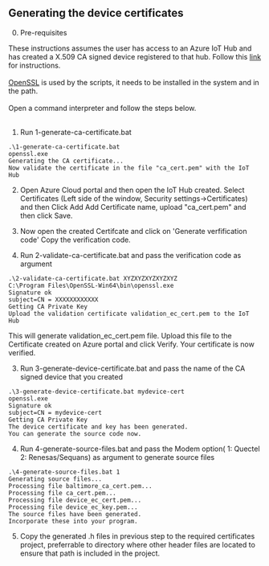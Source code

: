 ## Generating the device certificates

0. Pre-requisites

These instructions assumes the user has access to an Azure IoT Hub and has created a X.509 CA signed device registered to that hub.
Follow this [link](https://docs.microsoft.com/en-us/azure/iot-hub/iot-hub-create-through-portal) for instructions.<br/>
<br/>
[OpenSSL](https://www.openssl.org/) is used by the scripts, it needs to be installed in the system and in the path.<br/>
<br/>
Open a command interpreter and follow the steps below.<br/>
<br/>
1. Run 1-generate-ca-certificate.bat

```
.\1-generate-ca-certificate.bat
openssl.exe
Generating the CA certificate...
Now validate the certificate in the file "ca_cert.pem" with the IoT Hub
```

2. Open Azure Cloud portal and then open the IoT Hub created.
Select Certificates (Left side of the window, Security settings->Certificates)
and then Click Add
Add Certificate name, upload "ca_cert.pem" and then click Save.

3. Now open the created Certifcate and click on 'Generate verfification code'
Copy the verification code.

4. Run 2-validate-ca-certificate.bat and pass the verification code as argument

```
.\2-validate-ca-certificate.bat XYZXYZXYZXYZXYZ
C:\Program Files\OpenSSL-Win64\bin\openssl.exe
Signature ok
subject=CN = XXXXXXXXXXXX
Getting CA Private Key
Upload the validation certificate validation_ec_cert.pem to the IoT Hub
```
This will generate validation_ec_cert.pem file.
Upload this file to the Certificate created on Azure portal and click Verify.
Your certificate is now verified.

3. Run 3-generate-device-certificate.bat and pass the name of the CA signed device that you created

```
.\3-generate-device-certificate.bat mydevice-cert
openssl.exe
Signature ok
subject=CN = mydevice-cert
Getting CA Private Key
The device certificate and key has been generated.
You can generate the source code now.
```

4. Run 4-generate-source-files.bat and pass the Modem option( 1: Quectel 2: Renesas/Sequans) as argument to generate source files
```
.\4-generate-source-files.bat 1
Generating source files...
Processing file baltimore_ca_cert.pem...
Processing file ca_cert.pem...
Processing file device_ec_cert.pem...
Processing file device_ec_key.pem...
The source files have been generated.
Incorporate these into your program.
```

5. Copy the generated .h files in previous step to the required certificates project, preferrable to directory 
where other header files are located to ensure that path is included in the project.
